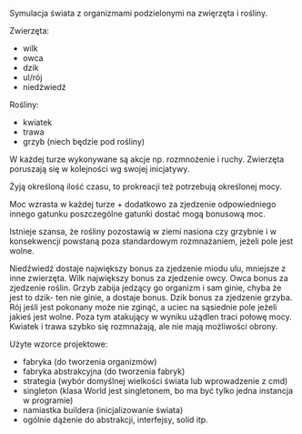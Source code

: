 Symulacja świata z organizmami podzielonymi na zwięrzęta i rośliny.

Zwierzęta:
- wilk
- owca
- dzik
- ul/rój
- niedźwiedź

Rośliny:
- kwiatek
- trawa
- grzyb (niech będzie pod rośliny)

W każdej turze wykonywane są akcje np. rozmnożenie i ruchy. Zwierzęta
poruszają się w kolejności wg swojej inicjatywy.

Żyją określoną ilość czasu, to prokreacji też potrzebują określonej mocy.

Moc wzrasta w każdej turze + dodatkowo za zjedzenie odpowiedniego innego gatunku
poszczególne gatunki dostać mogą bonusową moc.

Istnieje szansa, że rośliny pozostawią w ziemi nasiona czy grzybnie i w konsekwencji
powstaną poza standardowym rozmnażaniem, jeżeli pole jest wolne.

Niedźwiedź dostaje największy bonus za zjedzenie miodu ulu, mniejsze z inne zwierzęta.
Wilk największy bonus za zjedzenie owcy.
Owca bonus za zjedzenie roślin.
Grzyb zabija jedzący go organizm i sam ginie, chyba że jest to dzik- ten nie ginie, a dostaje bonus.
Dzik bonus za zjedzenie grzyba.
Rój jeśli jest pokonany może nie zginąć, a uciec na sąsiednie pole jeżeli jakieś jest wolne.
Poza tym atakujący w wyniku użądlen traci połowę mocy.
Kwiatek i trawa szybko się rozmnażają, ale nie mają możliwości obrony.


Użyte wzorce projektowe:
- fabryka (do tworzenia organizmów)
- fabryka abstrakcyjna (do tworzenia fabryk)
- strategia (wybór domyślnej wielkości świata lub wprowadzenie z cmd)
- singleton (klasa World jest singletonem, bo ma być tylko jedna instancja w programie)
- namiastka buildera (inicjalizowanie świata)
- ogólnie dążenie do abstrakcji, interfejsy, solid itp.